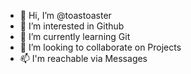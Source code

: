 - 👋 Hi, I’m @toastoaster
- 👀 I’m interested in Github
- 🌱 I’m currently learning Git
- 💞️ I’m looking to collaborate on Projects
- 📫 I'm reachable via Messages

<!---
toastoaster/toastoaster is a ✨ special ✨ repository because its `README.md` (this file) appears on your GitHub profile.
You can click the Preview link to take a look at your changes.
--->
